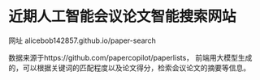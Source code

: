 # 近期人工智能会议论文智能搜索网站

网址 alicebob142857.github.io/paper-search

数据来源于https://github.com/papercopilot/paperlists，
前端用大模型生成的，可以根据关键词的匹配程度以及论文得分，检索会议论文的摘要等信息。
